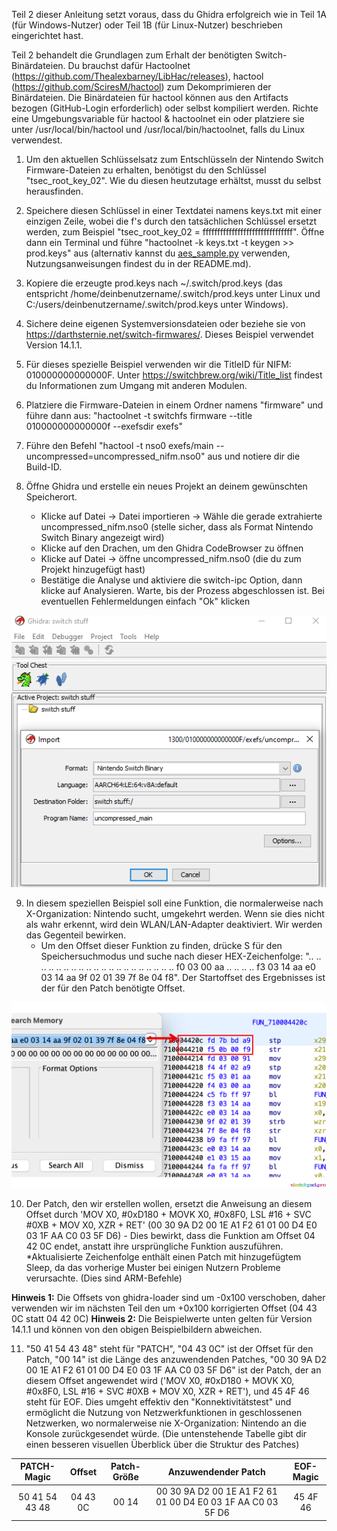 Teil 2 dieser Anleitung setzt voraus, dass du Ghidra erfolgreich wie in Teil 1A (für Windows-Nutzer) oder Teil 1B (für Linux-Nutzer) beschrieben eingerichtet hast.

Teil 2 behandelt die Grundlagen zum Erhalt der benötigten Switch-Binärdateien. Du brauchst dafür Hactoolnet (https://github.com/Thealexbarney/LibHac/releases), hactool (https://github.com/SciresM/hactool) zum Dekomprimieren der Binärdateien. Die Binärdateien für hactool können aus den Artifacts bezogen (GitHub-Login erforderlich) oder selbst kompiliert werden. Richte eine Umgebungsvariable für hactool & hactoolnet ein oder platziere sie unter /usr/local/bin/hactool und /usr/local/bin/hactoolnet, falls du Linux verwendest.

1. Um den aktuellen Schlüsselsatz zum Entschlüsseln der Nintendo Switch Firmware-Dateien zu erhalten, benötigst du den Schlüssel "tsec_root_key_02". Wie du diesen heutzutage erhältst, musst du selbst herausfinden.

2. Speichere diesen Schlüssel in einer Textdatei namens keys.txt mit einer einzigen Zeile, wobei die f's durch den tatsächlichen Schlüssel ersetzt werden, zum Beispiel "tsec_root_key_02 = fffffffffffffffffffffffffffffff". Öffne dann ein Terminal und führe "hactoolnet -k keys.txt -t keygen >> prod.keys" aus (alternativ kannst du [aes_sample.py](../scripts/aes_sample.py) verwenden, Nutzungsanweisungen findest du in der README.md).

3. Kopiere die erzeugte prod.keys nach ~/.switch/prod.keys (das entspricht /home/deinbenutzername/.switch/prod.keys unter Linux und C:/users/deinbenutzername/.switch/prod.keys unter Windows).

4. Sichere deine eigenen Systemversionsdateien oder beziehe sie von https://darthsternie.net/switch-firmwares/. Dieses Beispiel verwendet Version 14.1.1.

5. Für dieses spezielle Beispiel verwenden wir die TitleID für NIFM: 010000000000000F. Unter https://switchbrew.org/wiki/Title_list findest du Informationen zum Umgang mit anderen Modulen.

6. Platziere die Firmware-Dateien in einem Ordner namens "firmware" und führe dann aus: "hactoolnet -t switchfs firmware --title 010000000000000f --exefsdir exefs"

7. Führe den Befehl "hactool -t nso0 exefs/main --uncompressed=uncompressed_nifm.nso0" aus und notiere dir die Build-ID.

8. Öffne Ghidra und erstelle ein neues Projekt an deinem gewünschten Speicherort.
   - Klicke auf Datei -> Datei importieren -> Wähle die gerade extrahierte uncompressed_nifm.nso0 (stelle sicher, dass als Format Nintendo Switch Binary angezeigt wird)
   - Klicke auf den Drachen, um den Ghidra CodeBrowser zu öffnen
   - Klicke auf Datei -> öffne uncompressed_nifm.nso0 (die du zum Projekt hinzugefügt hast)
   - Bestätige die Analyse und aktiviere die switch-ipc Option, dann klicke auf Analysieren. Warte, bis der Prozess abgeschlossen ist. Bei eventuellen Fehlermeldungen einfach "Ok" klicken

![alt text](https://github.com/borntohonk/Switch-Ghidra-Guides/blob/master/img/ghidra-nso.png?raw=true)

9. In diesem speziellen Beispiel soll eine Funktion, die normalerweise nach X-Organization: Nintendo sucht, umgekehrt werden. Wenn sie dies nicht als wahr erkennt, wird dein WLAN/LAN-Adapter deaktiviert. Wir werden das Gegenteil bewirken.
   - Um den Offset dieser Funktion zu finden, drücke S für den Speichersuchmodus und suche nach dieser HEX-Zeichenfolge: ".. .. .. .. .. .. .. .. .. .. .. .. .. .. .. .. .. .. .. .. f0 03 00 aa .. .. .. .. f3 03 14 aa e0 03 14 aa 9f 02 01 39 7f 8e 04 f8". Der Startoffset des Ergebnisses ist der für den Patch benötigte Offset.

![alt text](https://github.com/borntohonk/Switch-Ghidra-Guides/blob/master/img/ghidra-nifm-offset.png?raw=true)

10. Der Patch, den wir erstellen wollen, ersetzt die Anweisung an diesem Offset durch 'MOV X0, #0xD180 + MOVK X0, #0x8F0, LSL #16 + SVC #0XB + MOV X0, XZR + RET' (00 30 9A D2 00 1E A1 F2 61 01 00 D4 E0 03 1F AA C0 03 5F D6) - Dies bewirkt, dass die Funktion am Offset 04 42 0C endet, anstatt ihre ursprüngliche Funktion auszuführen. *Aktualisierte Zeichenfolge enthält einen Patch mit hinzugefügtem Sleep, da das vorherige Muster bei einigen Nutzern Probleme verursachte. (Dies sind ARM-Befehle)

**Hinweis 1:** Die Offsets von ghidra-loader sind um -0x100 verschoben, daher verwenden wir im nächsten Teil den um +0x100 korrigierten Offset (04 43 0C statt 04 42 0C)
**Hinweis 2:** Die Beispielwerte unten gelten für Version 14.1.1 und können von den obigen Beispielbildern abweichen.

11. "50 41 54 43 48" steht für "PATCH", "04 43 0C" ist der Offset für den Patch, "00 14" ist die Länge des anzuwendenden Patches, "00 30 9A D2 00 1E A1 F2 61 01 00 D4 E0 03 1F AA C0 03 5F D6" ist der Patch, der an diesem Offset angewendet wird ('MOV X0, #0xD180 + MOVK X0, #0x8F0, LSL #16 + SVC #0XB + MOV X0, XZR + RET'), und 45 4F 46 steht für EOF. Dies umgeht effektiv den "Konnektivitätstest" und ermöglicht die Nutzung von Netzwerkfunktionen in geschlossenen Netzwerken, wo normalerweise nie X-Organization: Nintendo an die Konsole zurückgesendet würde. (Die untenstehende Tabelle gibt dir einen besseren visuellen Überblick über die Struktur des Patches)

| PATCH-Magic | Offset | Patch-Größe | Anzuwendender Patch | EOF-Magic |
| :---: | :---: | :---: | :---: | :---: |
| 50 41 54 43 48 | 04 43 0C | 00 14 | 00 30 9A D2 00 1E A1 F2 61 01 00 D4 E0 03 1F AA C0 03 5F D6 | 45 4F 46 |